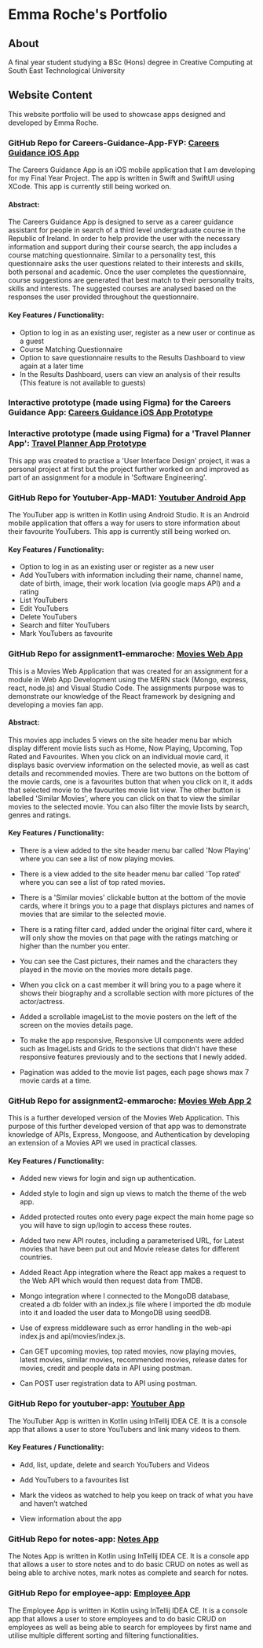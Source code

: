 # Emma Roche's Portfolio

## About

A final year student studying a BSc (Hons) degree in Creative Computing at South East Technological University

## Website Content

This website portfolio will be used to showcase apps designed and developed by Emma Roche. 

### GitHub Repo for Careers-Guidance-App-FYP: [Careers Guidance iOS App](https://github.com/emmaroche/Careers-Guidance-App-FYP.git)

The Careers Guidance App is an iOS mobile application that I am developing for my Final Year Project. The app is written in Swift and SwiftUI using XCode. This app is currently still being worked on.

#### Abstract: 

The Careers Guidance App is designed to serve as a career guidance assistant for people in search of a third level undergraduate course in the Republic of Ireland. In order to help provide the user with the necessary information and support during their course search, the app includes a course matching questionnaire. Similar to a personality test, this questionnaire asks the user questions related to their interests and skills, both personal and academic. Once the user completes the questionnaire, course suggestions are generated that best match to their personality traits, skills and interests. The suggested courses are analysed based on the responses the user provided throughout the questionnaire.

#### Key Features / Functionality:

- Option to log in as an existing user, register as a new user or continue as a guest
- Course Matching Questionnaire
- Option to save questionnaire results to the Results Dashboard to view again at a later time
- In the Results Dashboard, users can view an analysis of their results (This feature is not available to guests)

### Interactive prototype (made using Figma) for the Careers Guidance App: [Careers Guidance iOS App Prototype](https://www.figma.com/proto/rgEVeHQKiUvBvZRrDRXuD6/FYP-UX-Design?page-id=0%3A1&node-id=8-184&viewport=-8%2C404%2C0.19&scaling=scale-down&starting-point-node-id=8%3A184)

### Interactive prototype (made using Figma) for a 'Travel Planner App': [Travel Planner App Prototype](https://www.figma.com/proto/w7IHJhvpnlKf4TotjqRGqJ/Travel-Planner-App?page-id=0%3A1&node-id=22-5358&viewport=586%2C490%2C0.11&scaling=min-zoom&starting-point-node-id=22%3A5358)

This app was created to practise a 'User Interface Design' project, it was a personal project at first but the project further worked on and improved as part of an assignment for a module in 'Software Engineering'.

### GitHub Repo for Youtuber-App-MAD1: [Youtuber Android App](https://github.com/emmaroche/Youtuber-App-MAD1.git)

The YouTuber app is written in Kotlin using Android Studio. It is an Android mobile application that offers a way for users to store information about their favourite YouTubers. This app is currently still being worked on.

#### Key Features / Functionality:

- Option to log in as an existing user or register as a new user
- Add YouTubers with information including their name, channel name, date of birth, image, their work location (via google maps API) and a rating
- List YouTubers
- Edit YouTubers
- Delete YouTubers
- Search and filter YouTubers
- Mark YouTubers as favourite 

### GitHub Repo for assignment1-emmaroche: [Movies Web App](https://github.com/emmaroche/assignment1-emmaroche.git)

This is a Movies Web Application that was created for an assignment for a module in Web App Development using the MERN stack (Mongo, express, react, node.js) and Visual Studio Code. The assignments purpose was to demonstrate our knowledge of the React framework by designing and developing a movies fan app.

#### Abstract: 

This movies app includes 5 views on the site header menu bar which display different movie lists such as Home, Now Playing, Upcoming, Top Rated and Favourites. When you click on an individual movie card, it displays basic overview information on the selected movie, as well as cast details and recommended movies. There are two buttons on the bottom of the movie cards, one is a favourites button that when you click on it, it adds that selected movie to the favourites movie list view. The other button is labelled 'Similar Movies', where you can click on that to view the similar movies to the selected movie. You can also filter the movie lists by search, genres and ratings.

#### Key Features / Functionality:

+ There is a view added to the site header menu bar called 'Now Playing' where you can see a list of now playing movies.

+ There is a view added to the site header menu bar called 'Top rated' where you can see a list of top rated movies.

+ There is a 'Similar movies' clickable button at the bottom of the movie cards, where it brings you to a page that displays pictures and names of movies that are similar to the selected movie.

+ There is a rating filter card, added under the original filter card, where it will only show the movies on that page with the ratings matching or higher than the number you enter.

+ You can see the Cast pictures, their names and the characters they played in the movie on the movies more details page.

+ When you click on a cast member it will bring you to a page where it shows their biography and a scrollable section with more pictures of the actor/actress.

+ Added a scrollable imageList to the movie posters on the left of the screen on the movies details page.

+ To make the app responsive, Responsive UI components were added such as ImageLists and Grids to the sections that didn't have these responsive features previously and to the sections that I newly added.

+ Pagination was added to the movie list pages, each page shows max 7 movie cards at a time.

### GitHub Repo for assignment2-emmaroche: [Movies Web App 2](https://github.com/emmaroche/assignment2-emmaroche.git)

This is a further developed version of the Movies Web Application. This purpose of this further developed version of that app was to demonstrate knowledge of APIs, Express, Mongoose, and Authentication by developing an extension of a Movies API we used in practical classes.

#### Key Features / Functionality:

 + Added new views for login and sign up authentication.

 + Added style to login and sign up views to match the theme of the web app.

 + Added protected routes onto every page expect the main home page so you will have to sign up/login to access these routes.

 + Added two new API routes, including a parameterised URL, for Latest movies that have been put out and Movie release dates for different countries.

 + Added React App integration where the React app makes a request to the Web API which would then request data from TMDB.

 + Mongo integration where I connected to the MongoDB database, created a db folder with an index.js file where I imported the db module into it and loaded the user data to MongoDB using seedDB.

 + Use of express middleware such as error handling in the web-api index.js and api/movies/index.js.

 + Can GET upcoming movies, top rated movies, now playing movies, latest movies, similar movies, recommended movies, release dates for movies, credit and people data in API using postman.

 + Can POST user registration data to API using postman.

### GitHub Repo for youtuber-app: [Youtuber App](https://github.com/emmaroche/youtuber-app.git)

The YouTuber App is written in Kotlin using InTellij IDEA CE. It is a console app that allows a user to store YouTubers and link many videos to them.

#### Key Features / Functionality:

- Add, list, update, delete and search YouTubers and Videos
           
- Add YouTubers to a favourites list
           
- Mark the videos as watched to help you keep on track of what you have and haven’t watched
           
- View information about the app

### GitHub Repo for notes-app: [Notes App](https://github.com/emmaroche/notes-app.git)

The Notes App is written in Kotlin using InTellij IDEA CE. It is a console app that allows a user to store notes and to do basic CRUD on notes as well as being able to archive notes, mark notes as complete and search for notes.

### GitHub Repo for employee-app: [Employee App](https://github.com/emmaroche/employee-app.git)

The Employee App is written in Kotlin using InTellij IDEA CE. It is a console app that allows a user to store employees and to do basic CRUD on employees as well as being able to search for employees by first name and utilise multiple different sorting and filtering functionalities.
